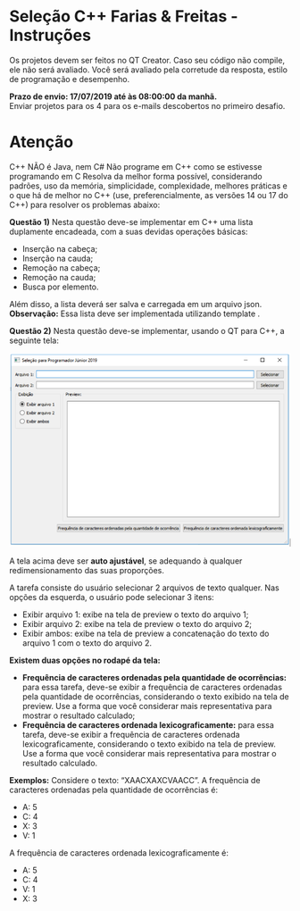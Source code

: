 # Seleção C++ Farias & Freitas - Instruções

Os projetos devem ser feitos no QT Creator. Caso seu código não compile, ele não será avaliado. Você será avaliado pela corretude da resposta, estilo de programação e desempenho. 

<strong>Prazo de envio: 17/07/2019 até às 08:00:00 da manhã.</strong><br>
Enviar projetos para os 4 para os e-mails descobertos no primeiro desafio.
 
# Atenção

C++ NÃO é Java, nem C#
Não programe em C++ como se estivesse programando em C
Resolva da melhor forma possível, considerando padrões, uso da memória, simplicidade, complexidade, melhores práticas e o que há de melhor no C++ (use, preferencialmente, as versões 14 ou 17 do C++)  para resolver os problemas abaixo:


<strong>Questão 1)</strong>
Nesta questão deve-se implementar em C++ uma lista duplamente encadeada, com a suas devidas operações básicas:

- Inserção na cabeça;
- Inserção na cauda;
- Remoção na cabeça;
- Remoção na cauda;
- Busca por elemento.

Além disso, a lista deverá ser salva e carregada em um arquivo json.
<strong>Observação:</strong> Essa lista deve ser implementada utilizando template .


<strong>Questão 2)</strong>
Nesta questão deve-se implementar, usando o QT para C++, a seguinte tela:

 ![alt text](https://github.com/andre79/SelecaoFariasFreitasProgramadorJunior2019/blob/master/exemplo_gui.png)

A tela acima deve ser <strong>auto ajustável</strong>, se adequando à qualquer redimensionamento das suas proporções.

A tarefa consiste do usuário selecionar 2 arquivos de texto qualquer. Nas opções da esquerda, o usuário pode selecionar 3 itens:
- Exibir arquivo 1: exibe na tela de preview o texto do arquivo 1;
- Exibir arquivo 2: exibe na tela de preview o texto do arquivo 2;
- Exibir ambos: exibe na tela de preview a concatenação do texto do arquivo 1 com o texto do arquivo 2.

<strong>Existem duas opções no rodapé da tela:</strong>
- <strong>Frequência de caracteres ordenadas pela quantidade de ocorrências:</strong> para essa tarefa, deve-se exibir a frequência de caracteres ordenadas pela quantidade de ocorrências, considerando o texto exibido na tela de preview. Use a forma que você considerar mais representativa para mostrar o resultado calculado;
- <strong>Frequência de caracteres ordenada lexicograficamente:</strong> para essa tarefa, deve-se exibir a frequência de caracteres ordenada lexicograficamente, considerando o texto exibido na tela de preview. Use a forma que você considerar mais representativa para mostrar o resultado calculado.

<strong>Exemplos:</strong>
Considere o texto: “XAACXAXCVAACC”.
A frequência de caracteres ordenadas pela quantidade de ocorrências é:
- A: 5
- C: 4
- X: 3
- V: 1

A frequência de caracteres ordenada lexicograficamente é:
- A: 5
- C: 4
- V: 1
- X: 3
